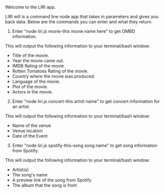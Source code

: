Welcome to the LIRI app.

LIRI will is a command line node app that takes in parameters and gives you back data.  Below are the commands you can enter and what they return

1) Enter "node liri.js movie-this movie name here" to get OMBD information.

This will output the following information to your terminal/bash window:

   * Title of the movie.
   * Year the movie came out.
   * IMDB Rating of the movie.
   * Rotten Tomatoes Rating of the movie.
   * Country where the movie was produced.
   * Language of the movie.
   * Plot of the movie.
   * Actors in the movie.

2) Enter "node liri.js concert-this artist name" to get concert information for an artist.

This will output the following information to your terminal/bash window:

 * Name of the venue
 * Venue location
 * Date of the Event

3) Enter "node liri.js spotify-this-song song name" to get song information from Spotify.

This will output the following information to your terminal/bash window:

 * Artist(s)
 * The song's name
 * A preview link of the song from Spotify
 * The album that the song is from 
